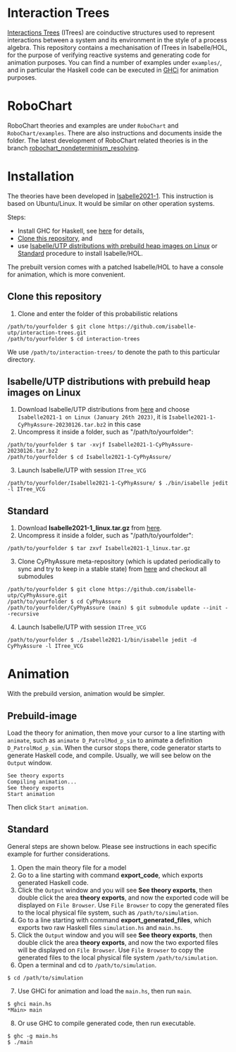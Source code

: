 # Interaction Trees

[Interactions Trees](https://github.com/DeepSpec/InteractionTrees) (ITrees) are coinductive structures used to represent interactions between a system and its environment in the style of a process algebra.
This repository contains a mechanisation of ITrees in Isabelle/HOL, for the purpose of verifying reactive systems and generating code for animation purposes.
You can find a number of examples under ``examples/``, and in particular the Haskell code can be executed in [GHCi](https://www.haskell.org/ghc/) for animation purposes.

# RoboChart
RoboChart theories and examples are under `RoboChart` and `RoboChart/examples`. There are also instructions and documents inside the folder. The latest development of RoboChart related theories is in the branch [robochart_nondeterminism_resolving](https://github.com/isabelle-utp/interaction-trees/tree/robochart_nondeterminism_resolving).

# Installation

The theories have been developed in [Isabelle2021-1](https://isabelle.in.tum.de/). This instruction is based on Ubuntu/Linux. It would be similar on other operation systems.

Steps:
- Install GHC for Haskell, see [here](https://www.haskell.org/platform/) for details,
- [Clone this repository](#clone-this-repository),  and 
- use [Isabelle/UTP distributions with prebuild heap images on Linux](#isabelleutp-distributions-with-prebuild-heap-images-on-linux) or [Standard](#standard) procedure to install Isabelle/HOL.

The prebuilt version comes with a patched Isabelle/HOL to have a console for animation, which is more convenient.

## Clone this repository
1. Clone and enter the folder of this probabilistic relations
```
/path/to/yourfolder $ git clone https://github.com/isabelle-utp/interaction-trees.git
/path/to/yourfolder $ cd interaction-trees
```
We use `/path/to/interaction-trees/` to denote the path to this particular directory.

## Isabelle/UTP distributions with prebuild heap images on Linux

1. Download Isabelle/UTP distributions from [here](https://isabelle-utp.york.ac.uk/download) and choose `Isabelle2021-1 on Linux (January 26th 2023)`, it is `Isabelle2021-1-CyPhyAssure-20230126.tar.bz2` in this case
2. Uncompress it inside a folder, such as "/path/to/yourfolder":
```
/path/to/yourfolder $ tar -xvjf Isabelle2021-1-CyPhyAssure-20230126.tar.bz2
/path/to/yourfolder $ cd Isabelle2021-1-CyPhyAssure/
```
3. Launch Isabelle/UTP with session `ITree_VCG`
```
/path/to/yourfolder/Isabelle2021-1-CyPhyAssure/ $ ./bin/isabelle jedit -l ITree_VCG
```

## Standard
1. Download **Isabelle2021-1_linux.tar.gz** from [here](https://isabelle.in.tum.de/website-Isabelle2021-1/index.html).
2. Uncompress it inside a folder, such as "/path/to/yourfolder":
```
/path/to/yourfolder $ tar zxvf Isabelle2021-1_linux.tar.gz
``` 
3. Clone CyPhyAssure meta-repository (which is updated periodically to sync and try to keep in a stable state) from [here](https://github.com/isabelle-utp/CyPhyAssure) and checkout all submodules
```
/path/to/yourfolder $ git clone https://github.com/isabelle-utp/CyPhyAssure.git
/path/to/yourfolder $ cd CyPhyAssure
/path/to/yourfolder/CyPhyAssure (main) $ git submodule update --init --recursive
```
4. Launch Isabelle/UTP with session `ITree_VCG`
```
/path/to/yourfolder $ ./Isabelle2021-1/bin/isabelle jedit -d CyPhyAssure -l ITree_VCG
```

# Animation
With the prebuild version, animation would be simpler. 

## Prebuild-image
Load the theory for animation, then move your cursor to a line starting with `animate`, such as `animate D_PatrolMod_p_sim` to animate a definition `D_PatrolMod_p_sim`. When the cursor stops there, code generator starts to generate Haskell code, and compile. Usually, we will see below on the `Output` window.
```
See theory exports 
Compiling animation... 
See theory exports 
Start animation
```

Then click `Start animation`.

## Standard
General steps are shown below. Please see instructions in each specific example for further considerations.

1. Open the main theory file for a model
2. Go to a line starting with command **export_code**, which exports generated Haskell code.
3. Click the `Output` window and you will see **See theory exports**, then double click the area **theory exports**, and now the exported code will be displayed on `File Browser`. Use `File Browser` to copy the generated files to the local physical file system, such as `/path/to/simulation`.
4. Go to a line starting with command **export_generated_files**, which exports two raw Haskell files `simulation.hs` and `main.hs`.
5. Click the `Output` window and you will see **See theory exports**, then double click the area **theory exports**, and now the two exported files will be displayed on `File Browser`. Use `File Browser` to copy the generated files to the local physical file system `/path/to/simulation`.
6. Open a terminal and cd to `/path/to/simulation`.
```
$ cd /path/to/simulation
```
7. Use GHCi for animation and load the `main.hs`, then run `main`.
```
$ ghci main.hs
*Main> main
```
8. Or use GHC to compile generated code, then run executable.
```
$ ghc -g main.hs
$ ./main
```